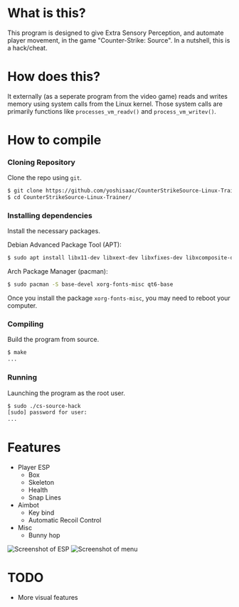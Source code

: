 # What is this?
This program is designed to give Extra Sensory Perception, and automate player movement, in the game "Counter-Strike: Source". In a nutshell, this is a hack/cheat.

# How does this?
It externally (as a seperate program from the video game) reads and writes memory using system calls from the Linux kernel. Those system calls are primarily functions like `processes_vm_readv()` and `process_vm_writev()`.

# How to compile
### Cloning Repository
Clone the repo using `git`.
```bash
$ git clone https://github.com/yoshisaac/CounterStrikeSource-Linux-Trainer.git
$ cd CounterStrikeSource-Linux-Trainer/
```

### Installing dependencies
Install the necessary packages.  
  
Debian Advanced Package Tool (APT):
```bash
$ sudo apt install libx11-dev libxext-dev libxfixes-dev libxcomposite-dev qt6-base-dev
```
  
Arch Package Manager (pacman):  
```bash
$ sudo pacman -S base-devel xorg-fonts-misc qt6-base
```
Once you install the package `xorg-fonts-misc`, you may need to reboot your computer.  
  
### Compiling
Build the program from source.  
```bash
$ make
...
```

### Running
Launching the program as the root user.  
```bash
$ sudo ./cs-source-hack
[sudo] password for user:
...
```
  
# Features
- Player ESP
  * Box
  * Skeleton
  * Health
  * Snap Lines
- Aimbot
  * Key bind
  * Automatic Recoil Control
- Misc
  * Bunny hop
  
![Screenshot of ESP](https://r2.e-z.host/bb3dfc85-7f7f-4dcb-8b0b-3a4af0aa57e4/63i42hzza5hmminxl1.png)
![Screenshot of menu](https://r2.e-z.host/bb3dfc85-7f7f-4dcb-8b0b-3a4af0aa57e4/ep27oycoce79iee2wi.png)

# TODO
- More visual features

